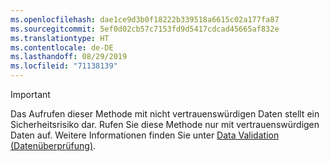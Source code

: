```yaml
---
ms.openlocfilehash: dae1ce9d3b0f18222b339518a6615c02a177fa87
ms.sourcegitcommit: 5ef0d02cb57c7153fd9d5417cdcad45665af832e
ms.translationtype: HT
ms.contentlocale: de-DE
ms.lasthandoff: 08/29/2019
ms.locfileid: "71138139"
---
```

> [!IMPORTANT]
> Das Aufrufen dieser Methode mit nicht vertrauenswürdigen Daten stellt ein Sicherheitsrisiko dar. Rufen Sie diese Methode nur mit vertrauenswürdigen Daten auf. Weitere Informationen finden Sie unter [Data Validation (Datenüberprüfung)](https://www.owasp.org/index.php/Data_Validation).